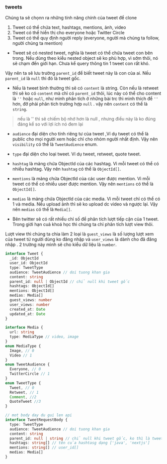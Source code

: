 ### tweets

Chúng ta sẽ chọnn ra những tính năng chính của tweet để clone

1. Tweet có thể chứa text, hashtags, mentions, ảnh, video
2. Tweet có thể hiển thị cho everyone hoặc Twitter Circle
3. Tweet có thể quy định người reply (everyone, người mà chúng ta follow, người chúng ta mention)

- Tweet sẽ có nested tweet, nghĩa là tweet có thể chứa tweet con bên trong. Nếu dùng theo kiểu nested object sẽ ko phù hợp, vì sớm thôi, nó sẽ chạm đến giới hạn. Chưa kể query thông tin 1 tweet con rất khó.

Vậy nên ta sẽ lưu trường `parent_id` để biết tweet này là con của ai. Nếu `parent_id` là `null` thì đó là tweet gốc.

- Nếu là tweet bình thường thì sẽ có `content` là string. Còn nếu là retweet thì sẽ ko có `content` mà chỉ có `parent_id` thôi, lúc này có thể cho content là `''` hoặc `null`, như mình phân tích ở những bài trc thì mình thích để `''` hơn, đỡ phải phân tích trường hợp `null` . vậy nên `content` có thể là `string`.

> nếu là '' thì sẽ chiếm bộ nhớ hơn là null , nhưng điều này là ko đúng đáng kể so với lợi ích nó đem lại

- `audience` đại diện cho tính riêng tư của tweet ,Ví dụ tweet có thể là public cho mọi người xem hoặc chỉ cho nhóm người nhất định. Vậy nên `visibility` có thể là `TweetAudience` enum.

- `type` đại diện cho loại tweet. Ví dụ tweet, retweet, quote tweet.

- `hashtag` là mảng chứa ObjectId của các hashtag. Vì mỗi tweet có thể có nhiều hashtag. Vậy
nên `hashtag` có thể là `ObjectId[]`.

- `mentions` là mảng chứa ObjectId của các user được mention. Vì mỗi tweet có thể có nhiều user được mention. Vậy nên `mentions` có thể là  `ObjectId[]`.

- `medias` là mảng chứa ObjectId của các media. Vì mỗi tweet chỉ có thể có 1 và media. Nếu upload ảnh thì sẽ ko upload dc video và ngược lại. Vậy nên `medias` có thể là `Media[]`.

- Bên twitter sẽ có rất nhiều chỉ số để phân tích lượt tiếp cận của 1 tweet. Trong giới hạn cuả khoá học thì chúng ta chỉ phân tích lượt view thôi.

Lượt view thì chúng ta chia làm 2 loại là `guest_views` là số lượng lượt xem của tweet từ người dùng ko đăng nhập và `user_views` là dành cho đã đăng nhập . 2 trường này mình sẽ cho kiểu dữ liệu là `number`.


```ts
interface Tweet {
  _id: ObjectId
  user_id: ObjectId
  type: TweetType
  audience: TweetAudience // doi tuong khan gia
  content: string
  parent_id: null | ObjectId // chỉ null khi tweet gốc
  hashtags: ObjectId[]
  mentions: ObjectId[]
  medias: Media[]
  guest_views: number
  user_views: number
  created_at: Date
  updated_at: Date
}
```

```ts
interface Media {
  url: string
  type: MediaType // video, image
}
enum MediaType {
  Image, // 0
  Video // 1
}
enum TweetAudience {
  Everyone, // 0
  TwitterCircle // 1
}
enum TweetType {
  Tweet, // 0
  Retweet, // 1
  Comment, //2
  QuoteTweet //3
}
```

```ts
// mot body day du gui len api
interface TweetRequestBody {
  type: TweetType
  audience: TweetAudience // doi tuong khan gia
  content: string
  parent_id: null | string // chỉ null khi tweet gốc, ko thì là tweet_id cha dạng string
  hashtags: string[] // tên của hashtasg dạng ['java', 'nextjs']
  mentions: string[] // user_id[]
  medias: Media[]
}
```